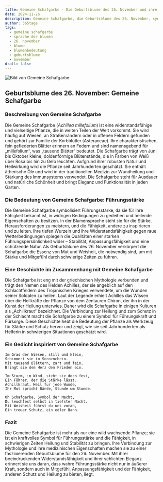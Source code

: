 ```yaml
---
title: Gemeine Schafgarbe - Die Geburtsblume des 26. November und ihre Bedeutung
date: 2024-11-26
description: Gemeine Schafgarbe, die Geburtsblume des 26. November, symbolisiert Führungsstärke. Erfahre mehr über ihre Geschichte, Bedeutung und Symbolik in der Sprache der Blumen.
author: 365tage
tags:
  - gemeine schafgarbe
  - sprache der blumen
  - 26. november
  - blume
  - blumenbedeutung
  - geburtsblume
  - november
draft: false
---
```


![Bild von Gemeine Schafgarbe](https://cdn.pixabay.com/photo/2018/09/16/11/10/yarrow-plant-3681169_1280.jpg#center)


## Geburtsblume des 26. November: Gemeine Schafgarbe

### Beschreibung von Gemeine Schafgarbe

Die Gemeine Schafgarbe (_Achillea millefolium_) ist eine widerstandsfähige und vielseitige Pflanze, die in weiten Teilen der Welt vorkommt. Sie wird häufig auf Wiesen, an Straßenrändern oder in offenen Feldern gefunden und gehört zur Familie der Korbblütler (Asteraceae). Ihre charakteristischen, fein gefiederten Blätter erinnern an Federn und sind namensgebend für „millefolium“, was „tausend Blätter“ bedeutet. Die Schafgarbe trägt von Juni bis Oktober kleine, doldenförmige Blütenstände, die in Farben von Weiß über Rosa bis hin zu Gelb leuchten. Aufgrund ihrer robusten Natur und Heilwirkung wird die Pflanze seit Jahrhunderten geschätzt. Sie enthält ätherische Öle und wird in der traditionellen Medizin zur Wundheilung und Stärkung des Immunsystems verwendet. Die Schafgarbe steht für Ausdauer und natürliche Schönheit und bringt Eleganz und Funktionalität in jeden Garten.

### Die Bedeutung von Gemeine Schafgarbe: Führungsstärke

Die Gemeine Schafgarbe symbolisiert Führungsstärke, da sie für ihre Fähigkeit bekannt ist, in widrigen Bedingungen zu gedeihen und heilende Eigenschaften zu besitzen. In der Blumensprache steht sie für die Stärke, Herausforderungen zu meistern, und die Fähigkeit, andere zu inspirieren und zu leiten. Ihre tiefen Wurzeln und ihre Widerstandsfähigkeit gegen raue Wetterbedingungen spiegeln die Qualitäten einer starken Führungspersönlichkeit wider – Stabilität, Anpassungsfähigkeit und eine schützende Natur. Als Geburtsblume des 26. November verkörpert die Schafgarbe die Essenz von Mut und Weisheit, die notwendig sind, um mit Stärke und Mitgefühl durch schwierige Zeiten zu führen.

### Eine Geschichte im Zusammenhang mit Gemeine Schafgarbe

Die Schafgarbe ist eng mit der griechischen Mythologie verbunden und trägt den Namen des Helden Achilles, der sie angeblich auf den Schlachtfeldern des Trojanischen Krieges verwendete, um die Wunden seiner Soldaten zu heilen. Laut der Legende erhielt Achilles das Wissen über die Heilkräfte der Pflanze von dem Zentauren Chiron, der ihn in der Kunst der Heilung unterwies. Daher wird die Schafgarbe in einigen Kulturen als „Achillkraut“ bezeichnet. Die Verbindung zur Heilung und zum Schutz in der Schlacht macht die Schafgarbe zu einem Symbol für Führungskraft und Fürsorge. Diese Geschichte hebt die Bedeutung der Pflanze als Werkzeug für Stärke und Schutz hervor und zeigt, wie sie seit Jahrhunderten als Helferin in schwierigen Situationen geschätzt wird.

### Ein Gedicht inspiriert von Gemeine Schafgarbe

```
Im Gras der Wiesen, still und klein,
Schimmert sie im Sonnenchein.
Mit tausend Blättern, zart und fein,
Bringt sie dem Herz den Frieden ein.

Im Sturm, im Wind, steht sie doch fest,
Ein Führer, der die Stärke lässt.
Achillkraut, Heil für jede Wunde,
Ihr Mut spricht Bände, Stunde um Stunde.

Oh Schafgarbe, Symbol der Macht,
Du leuchtest selbst in tiefster Nacht.
Mit Weisheit führst du uns voran,
Ein treuer Schutz, ein edler Bann.
```

### Fazit

Die Gemeine Schafgarbe ist mehr als nur eine wild wachsende Pflanze; sie ist ein kraftvolles Symbol für Führungsstärke und die Fähigkeit, in schwierigen Zeiten Heilung und Stabilität zu bringen. Ihre Verbindung zur Mythologie und ihre medizinischen Eigenschaften machen sie zu einer faszinierenden Geburtsblume für den 26. November. Mit ihrer beeindruckenden Widerstandsfähigkeit und ihrer schlichten Eleganz erinnert sie uns daran, dass wahre Führungsstärke nicht nur in äußerer Kraft, sondern auch in Mitgefühl, Anpassungsfähigkeit und der Fähigkeit, anderen Schutz und Heilung zu bieten, liegt.